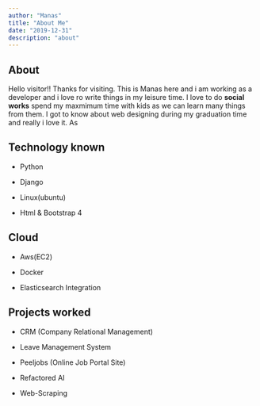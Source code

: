 ```yaml
---
author: "Manas"
title: "About Me"
date: "2019-12-31"
description: "about"
---
```


## About

Hello visitor!! Thanks for visiting. This is Manas here and i am working as a developer and i love ro write things in my leisure time. I love to do **social works** spend my maxmimum time with kids as we can learn many things from them. I got to know about web designing during my graduation time and really i love it. As 

## Technology known

* Python
 
* Django

* Linux(ubuntu)

* Html & Bootstrap 4

## Cloud

* Aws(EC2)

* Docker

* Elasticsearch Integration

## Projects worked

* CRM (Company Relational Management)

* Leave Management System

* Peeljobs (Online Job Portal Site)

* Refactored AI

* Web-Scraping




